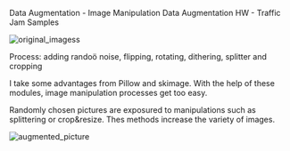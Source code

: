 Data Augmentation - Image Manipulation
Data Augmentation HW - Traffic Jam Samples


![original_imagess](https://user-images.githubusercontent.com/49865957/101813775-3ba2ee00-3b2e-11eb-8b32-2adc96ef946a.jpeg)

Process: adding randoö noise, flipping, rotating, dithering, splitter and cropping

I take some advantages from Pillow and skimage. With the help of these modules, image manipulation processes get too easy. 

Randomly chosen pictures are exposured to manipulations such as splittering or crop&resize. Thes methods increase the variety of images.

![augmented_picture](https://user-images.githubusercontent.com/49865957/101813760-3776d080-3b2e-11eb-9a01-848c1b36fda8.jpeg)



